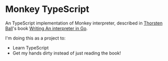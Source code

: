 # Monkey TypeScript

An TypeScript implementation of Monkey interpreter, described in [Thorsten Ball](https://thorstenball.com/)'s book [Writing An interpreter in Go](https://interpreterbook.com/).

I'm doing this as a project to:
* Learn TypeScript
* Get my hands dirty instead of just reading the book!
